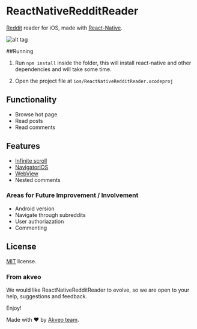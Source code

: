 ReactNativeRedditReader
======================

[Reddit](https://www.reddit.com/) reader for iOS, made with [React-Native](https://github.com/facebook/react-native).

![alt tag](http://i.imgur.com/sh7JnZG.gif)

##Running
1. Run `npm install` inside the folder, this will install react-native and other dependencies and will take some time.

2. Open the project file at `ios/ReactNativeRedditReader.xcodeproj`

## Functionality
* Browse hot page
* Read posts 
* Read comments

## Features
* [Infinite scroll](https://github.com/exponentjs/react-native-infinite-scroll-view)
* [NavigatorIOS](https://facebook.github.io/react-native/docs/navigatorios.html#content)
* [WebView](https://facebook.github.io/react-native/docs/webview.html#content)
* Nested comments

### Areas for Future Improvement / Involvement
* Android version
* Navigate through subreddits
* User authoriazation
* Commenting

License
-------------
<a href="http://opensource.org/licenses/MIT" target="_blank">MIT</a> license.

### From akveo
We would like ReactNativeRedditReader to evolve, so we are open to your help, suggestions and feedback.

Enjoy!

Made with ♥ by [Akveo team](http://akveo.com/).
